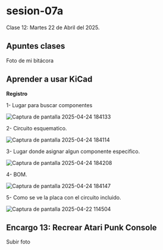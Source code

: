 # sesion-07a
Clase 12: Martes 22 de Abril del 2025.

## Apuntes clases 

Foto de mi bitácora

## Aprender a usar KiCad 

**Registro**

1- Lugar para buscar componentes

![Captura de pantalla 2025-04-24 184133](https://github.com/user-attachments/assets/42527e9c-872d-411c-96f8-3e5833c8086d)

2- Circuito esquematico.

![Captura de pantalla 2025-04-24 184114](https://github.com/user-attachments/assets/fab844fe-317b-460b-988b-8f5766a3122f)

3- Lugar donde asignar algun componente especifico.

![Captura de pantalla 2025-04-24 184208](https://github.com/user-attachments/assets/702ab496-69b9-4713-ae80-c6f6e93232a2)

4- BOM.

![Captura de pantalla 2025-04-24 184147](https://github.com/user-attachments/assets/bae51486-6138-4bad-85c2-e23763545bf1)

5- Como se ve la placa con el circuito incluido.

![Captura de pantalla 2025-04-22 114504](https://github.com/user-attachments/assets/718d3af3-f490-4421-8cb9-8d18b53bf623)


## Encargo 13: Recrear Atari Punk Console

Subir foto
